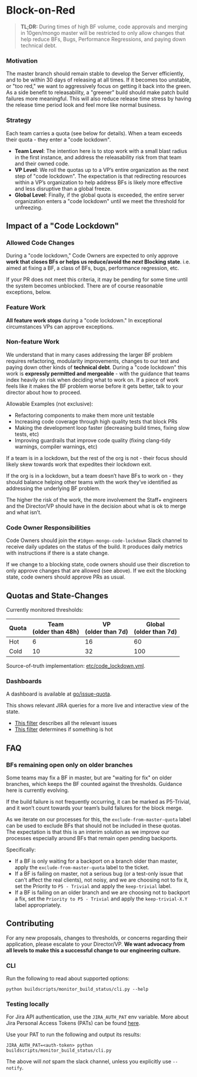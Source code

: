 # Block-on-Red

> **TL;DR:** During times of high BF volume, code approvals and merging in 10gen/mongo master will be restricted to only allow changes that help reduce BFs, Bugs, Performance Regressions, and paying down technical debt.

### Motivation

The master branch should remain stable to develop the Server efficiently, and to be within 30 days of releasing at all times. If it becomes too unstable, or "too red," we want to aggressively focus on getting it back into the green. As a side benefit to releasability, a "greener" build should make patch build failures more meaningful. This will also reduce release time stress by having the release time period look and feel more like normal business.

### Strategy

Each team carries a quota (see below for details). When a team exceeds their quota - they enter a "code lockdown".

- **Team Level**: The intention here is to stop work with a small blast radius in the first instance, and address the releasability risk from that team and their owned code.
- **VP Level**: We roll the quotas up to a VP’s entire organization as the next step of "code lockdown". The expectation is that redirecting resources within a VP’s organization to help address BFs is likely more effective and less disruptive than a global freeze.
- **Global Level**: Finally, if the global quota is exceeded, the entire server organization enters a "code lockdown" until we meet the threshold for unfreezing.

## Impact of a "Code Lockdown"

### Allowed Code Changes

During a "code lockdown," Code Owners are expected to only approve **work that closes BFs or helps us reduce/avoid the _next_ Blocking state**. i.e. aimed at fixing a BF, a class of BFs, bugs, performance regression, etc.

If your PR does not meet this criteria, it may be pending for some time until the system becomes unblocked. There are of course reasonable exceptions, below.

### Feature Work

**All feature work stops** during a "code lockdown."
In exceptional circumstances VPs can approve exceptions.

### Non-feature Work

We understand that in many cases addressing the larger BF problem requires refactoring, modularity improvements, changes to our test and paying down other kinds of **technical debt**. During a "code lockdown" this work is **expressly permitted and mergeable** - with the guidance that teams index heavily on risk when deciding what to work on. If a piece of work feels like it makes the BF problem worse before it gets better, talk to your director about how to proceed.

Allowable Examples (not exclusive):

- Refactoring components to make them more unit testable
- Increasing code coverage through high quality tests that block PRs
- Making the development loop faster (decreasing build times, fixing slow tests, etc)
- Improving guardrails that improve code quality (fixing clang-tidy warnings, compiler warnings, etc)

If a team is in a lockdown, but the rest of the org is not - their focus should likely skew towards work that expedites their lockdown exit.

If the org is in a lockdown, but a team doesn’t have BFs to work on - they should balance helping other teams with the work they’ve identified as addressing the underlying BF problem.

The higher the risk of the work, the more involvement the Staff+ engineers and the Director/VP should have in the decision about what is ok to merge and what isn’t.

### Code Owner Responsibilities

Code Owners should join the `#10gen-mongo-code-lockdown` Slack channel to receive daily updates on the status of the build. It produces daily metrics with instructions if there is a state change.

If we change to a blocking state, code owners should use their discretion to only approve changes that are allowed (see above). If we exit the blocking state, code owners should approve PRs as usual.

## Quotas and State-Changes

Currently monitored thresholds:

| **Quota** | **Team**<br>(older than 48h) | **VP**<br>(older than 7d) | **Global**<br>(older than 7d) |
| --------- | ---------------------------- | ------------------------- | ----------------------------- |
| Hot       | 6                            | 16                        | 60                            |
| Cold      | 10                           | 32                        | 100                           |

Source-of-truth implementation: [etc/code_lockdown.yml](../../etc/code_lockdown.yml).

### Dashboards

A dashboard is available at [go/issue-quota](http://go/issue-quota).

This shows relevant JIRA queries for a more live and interactive view of the state.

- [This filter](https://jira.mongodb.org/issues/?filter=53085) describes all the relevant issues
- [This filter](https://jira.mongodb.org/issues/?filter=53200) determines if something is hot

## FAQ

### BFs remaining open only on older branches

Some teams may fix a BF in master, but are "waiting for fix" on older branches, which keeps the BF counted against the thresholds. Guidance here is currently evolving.

If the build failure is not frequently occurring, it can be marked as P5-Trivial, and it won’t count towards your team’s build failures for the block merge.

As we iterate on our processes for this, the `exclude-from-master-quota` label can be used to exclude BFs that should not be included in these quotas. The expectation is that this is an interim solution as we improve our processes especially around BFs that remain open pending backports.

Specifically:

- If a BF is only waiting for a backport on a branch older than master, apply the `exclude-from-master-quota` label to the ticket.
- If a BF is failing on master, not a serious bug (or a test-only issue that can't affect the real clients), not noisy, and we are choosing not to fix it, set the Priority to `P5 - Trivial` and apply the `keep-trivial` label.
- If a BF is failing on an older branch and we are choosing not to backport a fix, set the `Priority to P5 - Trivial` and apply the `keep-trivial-X.Y` label appropriately.

## Contributing

For any new proposals, changes to thresholds, or concerns regarding their application, please escalate to your Director/VP. **We want advocacy from all levels to make this a successful change to our engineering culture.**

### CLI

Run the following to read about supported options:

```
python buildscripts/monitor_build_status/cli.py --help
```

### Testing locally

For Jira API authentication, use the `JIRA_AUTH_PAT` env variable. More about Jira Personal Access Tokens (PATs) can be found [here](https://wiki.corp.mongodb.com/pages/viewpage.action?pageId=218995581).

Use your PAT to run the following and output its results:

```
JIRA_AUTH_PAT=<auth-token> python buildscripts/monitor_build_status/cli.py
```

The above will _not_ spam the slack channel, unless you explicitly use `--notify`.
